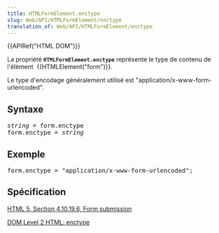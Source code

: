 ```yaml
---
title: HTMLFormElement.enctype
slug: Web/API/HTMLFormElement/enctype
translation_of: Web/API/HTMLFormElement/enctype
---
```

<div>{{APIRef("HTML DOM")}}</div>

<p>La propriété <code><strong>HTMLFormElement.enctype</strong></code> représente le type de contenu de l'élément  {{HTMLElement("form")}}.</p>

<p>Le type d'encodage généralement utilisé est "application/x-www-form-urlencoded".</p>

<h2 id="Syntax">Syntaxe</h2>

<pre class="eval"><em>string</em> = form.enctype
form.enctype = <em>string</em>
</pre>

<h2 id="Example">Exemple</h2>

<pre class="eval">form.enctype = "application/x-www-form-urlencoded";</pre>

<h2 id="Specification">Spécification</h2>

<p><a href="http://www.w3.org/TR/html5/forms.html#attr-fs-enctype">HTML 5, Section 4.10.19.6, Form submission</a></p>

<p><a href="http://www.w3.org/TR/DOM-Level-2-HTML/html.html#ID-84227810">DOM Level 2 HTML: enctype</a></p>

